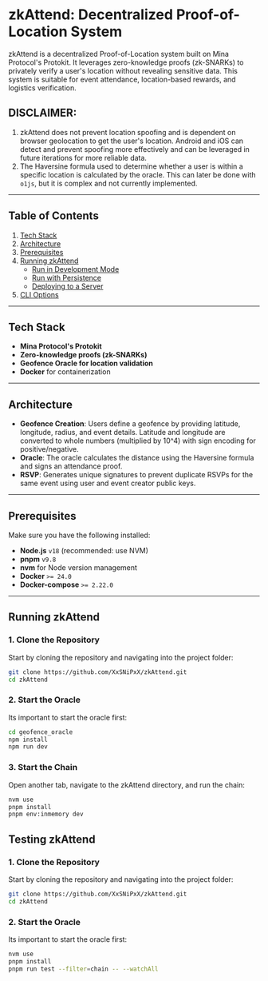 # zkAttend: Decentralized Proof-of-Location System

zkAttend is a decentralized Proof-of-Location system built on Mina Protocol's Protokit. It leverages zero-knowledge proofs (zk-SNARKs) to privately verify a user's location without revealing sensitive data. This system is suitable for event attendance, location-based rewards, and logistics verification.

## **DISCLAIMER:**

1. zkAttend does not prevent location spoofing and is dependent on browser geolocation to get the user's location. Android and iOS can detect and prevent spoofing more effectively and can be leveraged in future iterations for more reliable data.
2. The Haversine formula used to determine whether a user is within a specific location is calculated by the oracle. This can later be done with `o1js`, but it is complex and not currently implemented.

---

## Table of Contents

1. [Tech Stack](#tech-stack)
2. [Architecture](#architecture)
3. [Prerequisites](#prerequisites)
4. [Running zkAttend](#running-zkattend)
   - [Run in Development Mode](#run-in-development-mode)
   - [Run with Persistence](#run-with-persistence)
   - [Deploying to a Server](#deploying-to-a-server)
5. [CLI Options](#cli-options)

---

## Tech Stack

- **Mina Protocol's Protokit**
- **Zero-knowledge proofs (zk-SNARKs)**
- **Geofence Oracle for location validation**
- **Docker** for containerization

---

## Architecture

- **Geofence Creation**: Users define a geofence by providing latitude, longitude, radius, and event details. Latitude and longitude are converted to whole numbers (multiplied by 10^4) with sign encoding for positive/negative.
- **Oracle**: The oracle calculates the distance using the Haversine formula and signs an attendance proof.
- **RSVP**: Generates unique signatures to prevent duplicate RSVPs for the same event using user and event creator public keys.

---

## Prerequisites

Make sure you have the following installed:
- **Node.js** `v18` (recommended: use NVM)
- **pnpm** `v9.8`
- **nvm** for Node version management
- **Docker** `>= 24.0`
- **Docker-compose** `>= 2.22.0`

---

## Running zkAttend

### 1. Clone the Repository

Start by cloning the repository and navigating into the project folder:

```zsh
git clone https://github.com/XxSNiPxX/zkAttend.git
cd zkAttend
```

### 2. Start the Oracle

Its important to start the oracle first:

```zsh
cd geofence_oracle
npm install
npm run dev
```
### 3. Start the Chain

Open another tab, navigate to the zkAttend directory, and run the chain:

```zsh
nvm use
pnpm install
pnpm env:inmemory dev
```


## Testing zkAttend

### 1. Clone the Repository

Start by cloning the repository and navigating into the project folder:

```zsh
git clone https://github.com/XxSNiPxX/zkAttend.git
cd zkAttend
```
### 2. Start the Oracle

Its important to start the oracle first:

```zsh
nvm use
pnpm install
pnpm run test --filter=chain -- --watchAll
```
